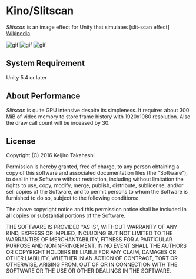 Kino/Slitscan
=============

*Slitscan* is an image effect for Unity that simulates [slit-scan effect]
[Wikipedia].

![gif](http://67.media.tumblr.com/ac4871c151023e1297f505198dd3c654/tumblr_ocxowaWfD01qio469o1_320.gif)
![gif](http://67.media.tumblr.com/89ff943410b2ec25cab1f67120b9461a/tumblr_ocxowaWfD01qio469o2_320.gif)
![gif](http://66.media.tumblr.com/0f5b9b9a8134b941837c28f9d8e195fc/tumblr_ocxowaWfD01qio469o3_320.gif)

System Requirement
------------------

Unity 5.4 or later


About Performance
-----------------

*Slitscan* is quite GPU intensive despite its simpleness. It requires about
300 MiB of video memory to store frame history with 1920x1080 resolution.
Also the draw call count will be inceased by 30.

License
-------

Copyright (C) 2016 Keijiro Takahashi

Permission is hereby granted, free of charge, to any person obtaining a copy of
this software and associated documentation files (the "Software"), to deal in
the Software without restriction, including without limitation the rights to
use, copy, modify, merge, publish, distribute, sublicense, and/or sell copies of
the Software, and to permit persons to whom the Software is furnished to do so,
subject to the following conditions:

The above copyright notice and this permission notice shall be included in all
copies or substantial portions of the Software.

THE SOFTWARE IS PROVIDED "AS IS", WITHOUT WARRANTY OF ANY KIND, EXPRESS OR
IMPLIED, INCLUDING BUT NOT LIMITED TO THE WARRANTIES OF MERCHANTABILITY, FITNESS
FOR A PARTICULAR PURPOSE AND NONINFRINGEMENT. IN NO EVENT SHALL THE AUTHORS OR
COPYRIGHT HOLDERS BE LIABLE FOR ANY CLAIM, DAMAGES OR OTHER LIABILITY, WHETHER
IN AN ACTION OF CONTRACT, TORT OR OTHERWISE, ARISING FROM, OUT OF OR IN
CONNECTION WITH THE SOFTWARE OR THE USE OR OTHER DEALINGS IN THE SOFTWARE.

[Wikipedia]: https://en.wikipedia.org/wiki/Slit-scan_photography
